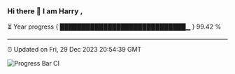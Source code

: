 ### Hi there 👋 I am Harry , 

⏳ Year progress { █████████████████████████████▁ } 99.42 %

---

⏰ Updated on Fri, 29 Dec 2023 20:54:39 GMT

![Progress Bar CI](https://github.com/duykhang68/duykhang68/workflows/Progress%20Bar%20CI/badge.svg)
